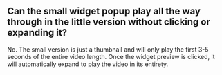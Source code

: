 ## Can the small widget popup play all the way through in the little version without clicking or expanding it?

No. The small version is just a thumbnail and will only play the first 3-5 seconds of the entire video length. Once the widget preview is clicked, it will automatically expand to play the video in its entirety.
